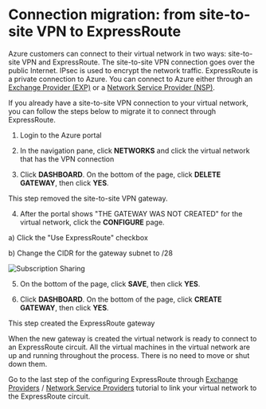 
# Connection migration: from site-to-site VPN to ExpressRoute

Azure customers can connect to their virtual network in two ways: site-to-site VPN and ExpressRoute. The site-to-site VPN connection goes over the public Internet. IPsec is used to encrypt the network traffic. ExpressRoute is a private connection to Azure. You can connect to Azure either through an [Exchange Provider (EXP)](../expressroute-exchange-providers) or a [Network Service Provider (NSP)](../expressroute-network-service-providers).

If you already have a site-to-site VPN connection to your virtual network, you can follow the steps below to migrate it to connect through ExpressRoute.

1) Login to the Azure portal

2) In the navigation pane, click **NETWORKS** and click the virtual network that has the VPN connection

3) Click **DASHBOARD**. On the bottom of the page, click **DELETE GATEWAY**, then click **YES**.

  This step removed the site-to-site VPN gateway.

4) After the portal shows "THE GATEWAY WAS NOT CREATED" for the virtual network, click the **CONFIGURE** page.

a) Click the "Use ExpressRoute" checkbox

b) Change the CIDR for the gateway subnet to /28

![Subscription Sharing](./media/expressroute-s2s-er-migration/expressroute-s2s-er.png)

5) On the bottom of the page, click **SAVE**, then click **YES**.

6) Click **DASHBOARD**. On the bottom of the page, click **CREATE GATEWAY**, then click **YES**. 

 This step created the ExpressRoute gateway
 
When the new gateway is created the virtual network is ready to connect to an ExpressRoute circuit. All the virtual machines in the virtual network are up and running throughout the process. There is no need to move or shut down them.

Go to the last step of the configuring ExpressRoute through [Exchange Providers](../expressroute-configuring-exps) / [Network Service Providers](../expressroute-configuring-nsps) tutorial to link your virtual network to the ExpressRoute circuit.


